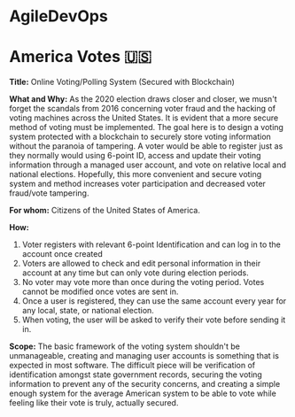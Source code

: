 # AgileDevOps
<h1>America Votes 🇺🇸</h1>

__Title:__ Online Voting/Polling System (Secured with Blockchain)

__What and Why:__ As the 2020 election draws closer and closer, we musn't forget the scandals from 2016 concerning voter 
fraud and the hacking of voting machines across the United States. It is evident that a more secure method
of voting must be implemented. The goal here is to design a voting system protected with a blockchain to 
securely store voting information without the paranoia of tampering. A voter would be able to register just 
as they normally would using 6-point ID, access and update their voting information through a managed user 
account, and vote on relative local and national elections. Hopefully, this more convenient and secure voting 
system and method increases voter participation and decreased voter fraud/vote tampering.

__For whom:__ Citizens of the United States of America.

__How:__
1. Voter registers with relevant 6-point Identification and can log in to the account once created
2. Voters are allowed to check and edit personal information in their account at any time but can only
vote during election periods. 
3. No voter may vote more than once during the voting period.
   Votes cannot be modified once votes are sent in.
4. Once a user is registered, they can use the same account every year for any local, state, or national
election.
5. When voting, the user will be asked to verify their vote before sending it in. 


__Scope:__
The basic framework of the voting system shouldn't be unmanageable, creating and managing user accounts is something
that is expected in most software. The difficult piece will be verification of identification amongst state government
records, securing the voting information to prevent any of the security concerns, and creating a simple enough system for 
the average American system to be able to vote while feeling like their vote is truly, actually secured. 

